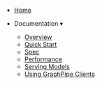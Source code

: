 - [Home](/) &nbsp; &nbsp;

- Documentation <span class="arrow">&#x25BE;</span>
  - [Overview](/guide/user-guide/overview)
  - [Quick Start](/guide/user-guide/quickstart)
  - [Spec](/guide/user-guide/spec)
  - [Performance](/guide/user-guide/performance)
  - [Serving Models](/guide/servers/overview)
  - [Using GraphPipe Clients](/guide/clients/overview)
